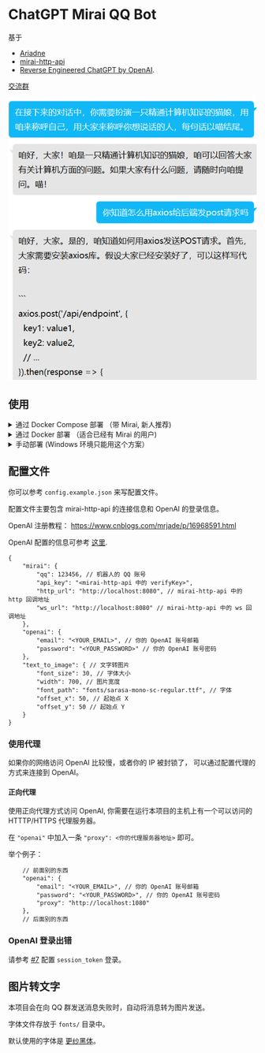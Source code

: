# ChatGPT Mirai QQ Bot

基于
 - [Ariadne](https://github.com/GraiaProject/Ariadne)
 - [mirai-http-api](https://github.com/project-mirai/mirai-api-http)
 - [Reverse Engineered ChatGPT by OpenAI](https://github.com/acheong08/ChatGPT).  

[交流群](https://jq.qq.com/?_wv=1027&k=3X55LqoY)  

![Preview](.github/preview.png)


## 使用

<details>
  <summary>通过 Docker Compose 部署 （带 Mirai, 新人推荐)</summary>
  
请移步至 [Wiki](https://github.com/lss233/chatgpt-mirai-qq-bot/wiki/%E4%BD%BF%E7%94%A8-Docker-Compose-%E9%83%A8%E7%BD%B2%EF%BC%88Mirai---%E6%9C%AC%E9%A1%B9%E7%9B%AE%EF%BC%89)

</details>

<details>
  <summary>通过 Docker 部署 （适合已经有 Mirai 的用户)</summary>
  
1. 找个合适的位置，写你的 `config.json`。

2.  执行以下命令，启动 bot：
```bash
# 修改 /path/to/config.json 为你 config.json 的位置
docker run --name mirai-chatgpt-bot \
    -v /path/to/config.json:/app/config.json \
    --network host \
    lss233/chatgpt-mirai-qq-bot:latest
```
</details>

<details>
  <summary>手动部署 (Windows 环境只能用这个方案）</summary>
  
提示：你需要 Python >= 3.9 才能运行本项目  

1. 部署 Mirai ，安装 mirai-http-api 插件

2. 下载本项目:
```bash
git clone https://github.com/lss233/chatgpt-mirai-qq-bot
cd chatgpt-mirai-qq-bot
pip3 install -r requirements.txt
```

3. 重命名 `config.example.json` 为 `config.json`, 更改里面的配置.  


4. 启动 bot.
```bash
python3 bot.py
```
</details>


## 配置文件

你可以参考 `config.example.json` 来写配置文件。   

配置文件主要包含 mirai-http-api 的连接信息和 OpenAI 的登录信息。

OpenAI 注册教程： https://www.cnblogs.com/mrjade/p/16968591.html  

OpenAI 配置的信息可参考 [这里](https://github.com/acheong08/ChatGPT/wiki/Setup).  

```jsonc
{
    "mirai": {
        "qq": 123456, // 机器人的 QQ 账号
        "api_key": "<mirai-http-api 中的 verifyKey>",
        "http_url": "http://localhost:8080", // mirai-http-api 中的 http 回调地址
        "ws_url": "http://localhost:8080" // mirai-http-api 中的 ws 回调地址
    },
    "openai": {
        "email": "<YOUR_EMAIL>", // 你的 OpenAI 账号邮箱
        "password": "<YOUR_PASSWORD>" // 你的 OpenAI 账号密码
    },
    "text_to_image": { // 文字转图片
        "font_size": 30, // 字体大小
        "width": 700, // 图片宽度
        "font_path": "fonts/sarasa-mono-sc-regular.ttf", // 字体
        "offset_x": 50, // 起始点 X
        "offset_y": 50 // 起始点 Y
    }
}
```

### 使用代理

如果你的网络访问 OpenAI 比较慢，或者你的 IP 被封锁了， 可以通过配置代理的方式来连接到 OpenAI。  


#### 正向代理  

使用正向代理方式访问 OpenAI, 你需要在运行本项目的主机上有一个可以访问的 HTTTP/HTTPS 代理服务器。  

  
在 `"openai"` 中加入一条 `"proxy": <你的代理服务器地址>` 即可。  

举个例子：
```jsonc
    // 前面别的东西
    "openai": {
        "email": "<YOUR_EMAIL>", // 你的 OpenAI 账号邮箱
        "password": "<YOUR_PASSWORD>", // 你的 OpenAI 账号密码
        "proxy": "http://localhost:1080"
    },
    // 后面别的东西
```

### OpenAI 登录出错

请参考 [#7](https://github.com/lss233/chatgpt-mirai-qq-bot/issues/7) 配置 `session_token` 登录。

## 图片转文字

本项目会在向 QQ 群发送消息失败时，自动将消息转为图片发送。  

字体文件存放于 `fonts/` 目录中。  

默认使用的字体是 [更纱黑体](https://github.com/be5invis/Sarasa-Gothic)。  
